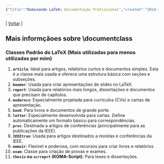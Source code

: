 ```yaml
---
{"Title":"Dominando LaTeX: Documentação Profissional","created":"2024-11-05","dg-publish":true,"tags":["pessoal/estudos","pessoal/quaseumdev"],"permalink":"/3-caixa-de-entrada/dominando-la-te-x/","dgPassFrontmatter":true}
---
```


| [Voltar]() |
## Mais informçãoes sobre \documentclass 

<div class="transclusion internal-embed is-loaded"><div class="markdown-embed">



### Classes Padrão do LaTeX (Mais utilizadas para menos utilizadas por mim)

1. **`article`**: Ideal para artigos, relatórios curtos e documentos simples. Esta é a classe mais usada e oferece uma estrutura básica com seções e subseções.
5. **`beamer`**: Usada para criar apresentações de slides no LaTeX.
2. **`report`**: Usada para relatórios mais longos, dissertações e documentos que precisam de capítulos.
10. **`moderncv`**: Especialmente projetada para currículos (CVs) e cartas de apresentação.
3. **`book`**: Para livros e documentos de grande porte.
4. **`letter`**: Especialmente desenvolvida para cartas. Define automaticamente um formato básico para correspondências.
6. **`proc`**: Destinada a artigos de conferências (principalmente para as publicações da IEEE).
7. **`IEEEtran`**: Usada para artigos destinados a revistas e conferências da IEEE.
8. **`memoir`**: Flexível e poderosa, com recursos para criar livros e relatórios 
9. **`exam`**: Classe para criação de provas e exames.
11. **`thesis` ou `scrreprt` (KOMA-Script)**: Para teses e dissertações.


</div></div>

## 